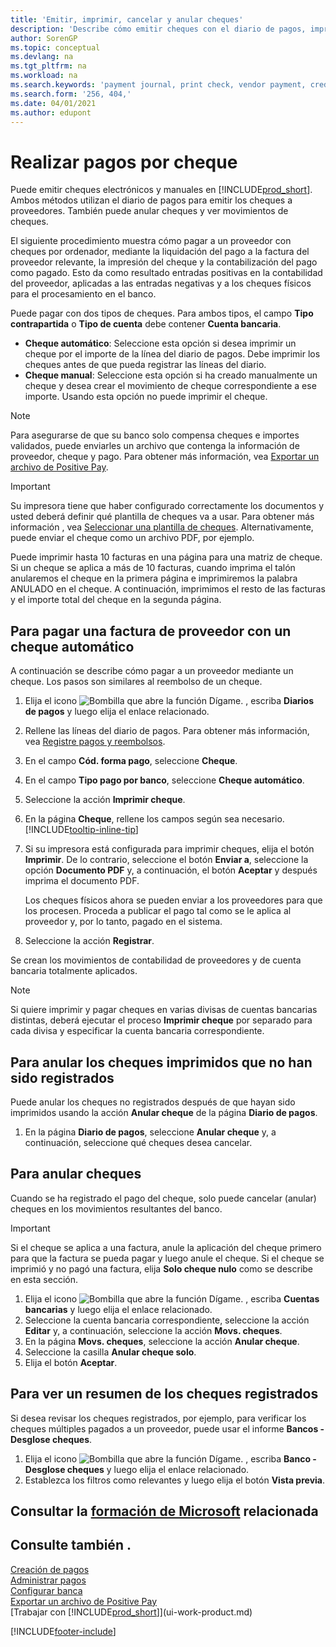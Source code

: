 ```yaml
---
title: 'Emitir, imprimir, cancelar y anular cheques'
description: 'Describe cómo emitir cheques con el diario de pagos, imprimir cheques y anular o ver movimientos de cheques en Business Central.'
author: SorenGP
ms.topic: conceptual
ms.devlang: na
ms.tgt_pltfrm: na
ms.workload: na
ms.search.keywords: 'payment journal, print check, vendor payment, creditor, debt, balance due, AP'
ms.search.form: '256, 404,'
ms.date: 04/01/2021
ms.author: edupont
---
```

# <a name="make-check-payments"></a><a name="make-check-payments"></a><a name="make-check-payments"></a>Realizar pagos por cheque

Puede emitir cheques electrónicos y manuales en [!INCLUDE[prod_short](includes/prod_short.md)]. Ambos métodos utilizan el diario de pagos para emitir los cheques a proveedores. También puede anular cheques y ver movimientos de cheques.

El siguiente procedimiento muestra cómo pagar a un proveedor con cheques por ordenador, mediante la liquidación del pago a la factura del proveedor relevante, la impresión del cheque y la contabilización del pago como pagado. Esto da como resultado entradas positivas en la contabilidad del proveedor, aplicadas a las entradas negativas y a los cheques físicos para el procesamiento en el banco.

Puede pagar con dos tipos de cheques. Para ambos tipos, el campo **Tipo contrapartida** o **Tipo de cuenta** debe contener **Cuenta bancaria**.

- **Cheque automático**: Seleccione esta opción si desea imprimir un cheque por el importe de la línea del diario de pagos. Debe imprimir los cheques antes de que pueda registrar las líneas del diario.
- **Cheque manual**: Seleccione esta opción si ha creado manualmente un cheque y desea crear el movimiento de cheque correspondiente a ese importe. Usando esta opción no puede imprimir el cheque.

> [!NOTE]  
> Para asegurarse de que su banco solo compensa cheques e importes validados, puede enviarles un archivo que contenga la información de proveedor, cheque y pago. Para obtener más información, vea [Exportar un archivo de Positive Pay](finance-how-positive-pay.md).

> [!IMPORTANT]
> Su impresora tiene que haber configurado correctamente los documentos y usted deberá definir qué plantilla de cheques va a usar. Para obtener más información , vea [Seleccionar una plantilla de cheques](finance-how-define-check-layouts.md). Alternativamente, puede enviar el cheque como un archivo PDF, por ejemplo.  

Puede imprimir hasta 10 facturas en una página para una matriz de cheque. Si un cheque se aplica a más de 10 facturas, cuando imprima el talón anularemos el cheque en la primera página e imprimiremos la palabra ANULADO en el cheque. A continuación, imprimimos el resto de las facturas y el importe total del cheque en la segunda página.

## <a name="to-pay-a-vendor-invoice-with-a-computer-check"></a><a name="to-pay-a-vendor-invoice-with-a-computer-check"></a><a name="to-pay-a-vendor-invoice-with-a-computer-check"></a>Para pagar una factura de proveedor con un cheque automático

A continuación se describe cómo pagar a un proveedor mediante un cheque. Los pasos son similares al reembolso de un cheque.

1. Elija el icono ![Bombilla que abre la función Dígame.](media/ui-search/search_small.png "Dígame qué desea hacer") , escriba **Diarios de pagos** y luego elija el enlace relacionado.
2. Rellene las líneas del diario de pagos. Para obtener más información, vea [Registre pagos y reembolsos](payables-how-post-payments-refunds.md).
3. En el campo **Cód. forma pago**, seleccione **Cheque**.
4. En el campo **Tipo pago por banco**, seleccione **Cheque automático**.
5. Seleccione la acción **Imprimir cheque**.
6. En la página **Cheque**, rellene los campos según sea necesario. [!INCLUDE[tooltip-inline-tip](includes/tooltip-inline-tip_md.md)]
7. Si su impresora está configurada para imprimir cheques, elija el botón **Imprimir**. De lo contrario, seleccione el botón **Enviar a**, seleccione la opción **Documento PDF** y, a continuación, el botón **Aceptar** y después imprima el documento PDF.

    Los cheques físicos ahora se pueden enviar a los proveedores para que los procesen. Proceda a publicar el pago tal como se le aplica al proveedor y, por lo tanto, pagado en el sistema.
8. Seleccione la acción **Registrar**.

Se crean los movimientos de contabilidad de proveedores y de cuenta bancaria totalmente aplicados.

> [!NOTE]  
> Si quiere imprimir y pagar cheques en varias divisas de cuentas bancarias distintas, deberá ejecutar el proceso **Imprimir cheque** por separado para cada divisa y especificar la cuenta bancaria correspondiente.

## <a name="to-cancel-printed-checks-that-are-not-posted"></a><a name="to-cancel-printed-checks-that-are-not-posted"></a><a name="to-cancel-printed-checks-that-are-not-posted"></a>Para anular los cheques imprimidos que no han sido registrados

Puede anular los cheques no registrados después de que hayan sido imprimidos usando la acción **Anular cheque** de la página **Diario de pagos**.

1. En la página **Diario de pagos**, seleccione **Anular cheque** y, a continuación, seleccione qué cheques desea cancelar.

## <a name="to-void-checks"></a><a name="to-void-checks"></a><a name="to-void-checks"></a>Para anular cheques

Cuando se ha registrado el pago del cheque, solo puede cancelar (anular) cheques en los movimientos resultantes del banco.

> [!IMPORTANT]
> Si el cheque se aplica a una factura, anule la aplicación del cheque primero para que la factura se pueda pagar y luego anule el cheque. Si el cheque se imprimió y no pagó una factura, elija **Solo cheque nulo** como se describe en esta sección.

1. Elija el icono ![Bombilla que abre la función Dígame.](media/ui-search/search_small.png "Dígame qué desea hacer") , escriba **Cuentas bancarias** y luego elija el enlace relacionado.
2. Seleccione la cuenta bancaria correspondiente, seleccione la acción **Editar** y, a continuación, seleccione la acción **Movs. cheques**.
3. En la página **Movs. cheques**, seleccione la acción **Anular cheque**.
4. Seleccione la casilla **Anular cheque solo**.
5. Elija el botón **Aceptar**.

## <a name="to-view-a-summary-of-posted-checks"></a><a name="to-view-a-summary-of-posted-checks"></a><a name="to-view-a-summary-of-posted-checks"></a>Para ver un resumen de los cheques registrados

Si desea revisar los cheques registrados, por ejemplo, para verificar los cheques múltiples pagados a un proveedor, puede usar el informe **Bancos - Desglose cheques**.
1. Elija el icono ![Bombilla que abre la función Dígame.](media/ui-search/search_small.png "Dígame qué desea hacer") , escriba **Banco - Desglose cheques** y luego elija el enlace relacionado.
2. Establezca los filtros como relevantes y luego elija el botón **Vista previa**.

## <a name="see-related-microsoft-training"></a><a name="see-related-microsoft-training"></a><a name="see-related-microsoft-training"></a>Consultar la [formación de Microsoft](/training/modules/use-checks-dynamics-365-business-central/) relacionada

## <a name="see-also"></a><a name="see-also"></a><a name="see-also"></a>Consulte también .

[Creación de pagos](payables-make-payments.md)  
[Administrar pagos](payables-manage-payables.md)  
[Configurar banca](bank-setup-banking.md)  
[Exportar un archivo de Positive Pay](finance-how-positive-pay.md)  
[Trabajar con [!INCLUDE[prod_short](includes/prod_short.md)]](ui-work-product.md)  


[!INCLUDE[footer-include](includes/footer-banner.md)]
